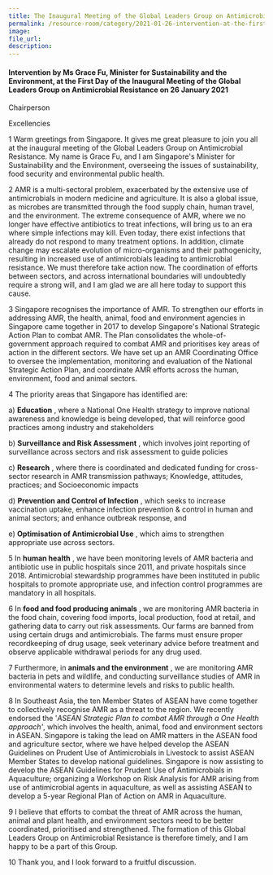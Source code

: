 ```yaml
---  
title: The Inaugural Meeting of the Global Leaders Group on Antimicrobial Resistance (First Day) - Ms Grace Fu  
permalink: /resource-room/category/2021-01-26-intervention-at-the-first-day-of-the-inaugural-meeting-of-the-GLG-on-AMR/  
image:  
file_url:  
description:  
---  
```


#### Intervention by Ms Grace Fu, Minister for Sustainability and the Environment, at the First Day of the Inaugural Meeting of the Global Leaders Group on Antimicrobial Resistance on 26 January 2021  

Chairperson

Excellencies

1 Warm greetings from Singapore. It gives me great pleasure to join you all at the inaugural meeting of the Global Leaders Group on Antimicrobial Resistance. My name is Grace Fu, and I am Singapore&#39;s Minister for Sustainability and the Environment, overseeing the issues of sustainability, food security and environmental public health.

2 AMR is a multi-sectoral problem, exacerbated by the extensive use of antimicrobials in modern medicine and agriculture. It is also a global issue, as microbes are transmitted through the food supply chain, human travel, and the environment. The extreme consequence of AMR, where we no longer have effective antibiotics to treat infections, will bring us to an era where simple infections may kill. Even today, there exist infections that already do not respond to many treatment options. In addition, climate change may escalate evolution of micro-organisms and their pathogenicity, resulting in increased use of antimicrobials leading to antimicrobial resistance. We must therefore take action now. The coordination of efforts between sectors, and across international boundaries will undoubtedly require a strong will, and I am glad we are all here today to support this cause.

3 Singapore recognises the importance of AMR. To strengthen our efforts in addressing AMR, the health, animal, food and environment agencies in Singapore came together in 2017 to develop Singapore&#39;s National Strategic Action Plan to combat AMR. The Plan consolidates the whole-of-government approach required to combat AMR and prioritises key areas of action in the different sectors. We have set up an AMR Coordinating Office to oversee the implementation, monitoring and evaluation of the National Strategic Action Plan, and coordinate AMR efforts across the human, environment, food and animal sectors.

4 The priority areas that Singapore has identified are:

a) **Education** , where a National One Health strategy to improve national awareness and knowledge is being developed, that will reinforce good practices among industry and stakeholders

b) **Surveillance and Risk Assessment** , which involves joint reporting of surveillance across sectors and risk assessment to guide policies

c) **Research** , where there is coordinated and dedicated funding for cross-sector research in AMR transmission pathways; Knowledge, attitudes, practices; and Socioeconomic impacts

d) **Prevention and Control of Infection** , which seeks to increase vaccination uptake, enhance infection prevention &amp; control in human and animal sectors; and enhance outbreak response, and

e) **Optimisation of Antimicrobial Use** , which aims to strengthen appropriate use across sectors.

5 In **human health** , we have been monitoring levels of AMR bacteria and antibiotic use in public hospitals since 2011, and private hospitals since 2018. Antimicrobial stewardship programmes have been instituted in public hospitals to promote appropriate use, and infection control programmes are mandatory in all hospitals.

6 In **food and food producing animals** , we are monitoring AMR bacteria in the food chain, covering food imports, local production, food at retail, and gathering data to carry out risk assessments. Our farms are banned from using certain drugs and antimicrobials. The farms must ensure proper recordkeeping of drug usage, seek veterinary advice before treatment and observe applicable withdrawal periods for any drug used.

7 Furthermore, in **animals and the environment** , we are monitoring AMR bacteria in pets and wildlife, and conducting surveillance studies of AMR in environmental waters to determine levels and risks to public health.

8 In Southeast Asia, the ten Member States of ASEAN have come together to collectively recognise AMR as a threat to the region. We recently endorsed the &#39;_ASEAN Strategic Plan to combat AMR through a One Health approach&#39;_, which involves the health, animal, food and environment sectors in ASEAN. Singapore is taking the lead on AMR matters in the ASEAN food and agriculture sector, where we have helped develop the ASEAN Guidelines on Prudent Use of Antimicrobials in Livestock to assist ASEAN Member States to develop national guidelines. Singapore is now assisting to develop the ASEAN Guidelines for Prudent Use of Antimicrobials in Aquaculture; organizing a Workshop on Risk Analysis for AMR arising from use of antimicrobial agents in aquaculture, as well as assisting ASEAN to develop a 5-year Regional Plan of Action on AMR in Aquaculture.

9 I believe that efforts to combat the threat of AMR across the human, animal and plant health, and environment sectors need to be better coordinated, prioritised and strengthened. The formation of this Global Leaders Group on Antimicrobial Resistance is therefore timely, and I am happy to be a part of this Group.

10 Thank you, and I look forward to a fruitful discussion.
